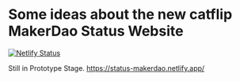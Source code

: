 # Some ideas about the new catflip MakerDao Status Website
[![Netlify Status](https://api.netlify.com/api/v1/badges/d9aaec13-76f3-4d20-8b30-9c49011222db/deploy-status)](https://status-makerdao.netlify.app/)

Still in Prototype Stage. https://status-makerdao.netlify.app/

